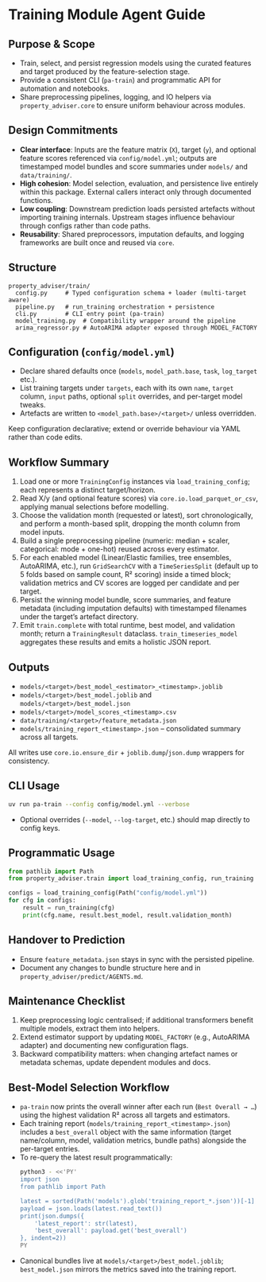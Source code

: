 # Training Module Agent Guide

## Purpose & Scope
- Train, select, and persist regression models using the curated features and target produced by the feature-selection stage.
- Provide a consistent CLI (`pa-train`) and programmatic API for automation and notebooks.
- Share preprocessing pipelines, logging, and IO helpers via `property_adviser.core` to ensure uniform behaviour across modules.

## Design Commitments
- **Clear interface**: Inputs are the feature matrix (`X`), target (`y`), and optional feature scores referenced via `config/model.yml`; outputs are timestamped model bundles and score summaries under `models/` and `data/training/`.
- **High cohesion**: Model selection, evaluation, and persistence live entirely within this package. External callers interact only through documented functions.
- **Low coupling**: Downstream prediction loads persisted artefacts without importing training internals. Upstream stages influence behaviour through configs rather than code paths.
- **Reusability**: Shared preprocessors, imputation defaults, and logging frameworks are built once and reused via `core`.

## Structure
```
property_adviser/train/
  config.py     # Typed configuration schema + loader (multi-target aware)
  pipeline.py   # run_training orchestration + persistence
  cli.py        # CLI entry point (pa-train)
  model_training.py  # Compatibility wrapper around the pipeline
  arima_regressor.py # AutoARIMA adapter exposed through MODEL_FACTORY
```

## Configuration (`config/model.yml`)
- Declare shared defaults once (`models`, `model_path.base`, `task`, `log_target` etc.).
- List training targets under `targets`, each with its own `name`, `target` column, `input` paths, optional `split` overrides, and per-target model tweaks.
- Artefacts are written to `<model_path.base>/<target>/` unless overridden.

Keep configuration declarative; extend or override behaviour via YAML rather than code edits.

## Workflow Summary
1. Load one or more `TrainingConfig` instances via `load_training_config`; each represents a distinct target/horizon.
2. Read X/y (and optional feature scores) via `core.io.load_parquet_or_csv`, applying manual selections before modelling.
3. Choose the validation month (requested or latest), sort chronologically, and perform a month-based split, dropping the month column from model inputs.
4. Build a single preprocessing pipeline (numeric: median + scaler, categorical: mode + one-hot) reused across every estimator.
5. For each enabled model (Linear/Elastic families, tree ensembles, AutoARIMA, etc.), run `GridSearchCV` with a `TimeSeriesSplit` (default up to 5 folds based on sample count, R² scoring) inside a timed block; validation metrics and CV scores are logged per candidate and per target.
6. Persist the winning model bundle, score summaries, and feature metadata (including imputation defaults) with timestamped filenames under the target’s artefact directory.
7. Emit `train.complete` with total runtime, best model, and validation month; return a `TrainingResult` dataclass. `train_timeseries_model` aggregates these results and emits a holistic JSON report.

## Outputs
- `models/<target>/best_model_<estimator>_<timestamp>.joblib`
- `models/<target>/best_model.joblib` and `models/<target>/best_model.json`
- `models/<target>/model_scores_<timestamp>.csv`
- `data/training/<target>/feature_metadata.json`
- `models/training_report_<timestamp>.json` – consolidated summary across all targets.

All writes use `core.io.ensure_dir` + `joblib.dump`/`json.dump` wrappers for consistency.

## CLI Usage
```bash
uv run pa-train --config config/model.yml --verbose
```
- Optional overrides (`--model`, `--log-target`, etc.) should map directly to config keys.

## Programmatic Usage
```python
from pathlib import Path
from property_adviser.train import load_training_config, run_training

configs = load_training_config(Path("config/model.yml"))
for cfg in configs:
    result = run_training(cfg)
    print(cfg.name, result.best_model, result.validation_month)
```

## Handover to Prediction
- Ensure `feature_metadata.json` stays in sync with the persisted pipeline.
- Document any changes to bundle structure here and in `property_adviser/predict/AGENTS.md`.

## Maintenance Checklist
1. Keep preprocessing logic centralised; if additional transformers benefit multiple models, extract them into helpers.
2. Extend estimator support by updating `MODEL_FACTORY` (e.g., AutoARIMA adapter) and documenting new configuration flags.
3. Backward compatibility matters: when changing artefact names or metadata schemas, update dependent modules and docs.

## Best-Model Selection Workflow
- `pa-train` now prints the overall winner after each run (`Best Overall → …`) using the highest validation R² across all targets and estimators.
- Each training report (`models/training_report_<timestamp>.json`) includes a `best_overall` object with the same information (target name/column, model, validation metrics, bundle paths) alongside the per-target entries.
- To re-query the latest result programmatically:
  ```bash
  python3 - <<'PY'
  import json
  from pathlib import Path

  latest = sorted(Path('models').glob('training_report_*.json'))[-1]
  payload = json.loads(latest.read_text())
  print(json.dumps({
      'latest_report': str(latest),
      'best_overall': payload.get('best_overall')
  }, indent=2))
  PY
  ```
- Canonical bundles live at `models/<target>/best_model.joblib`; `best_model.json` mirrors the metrics saved into the training report.
